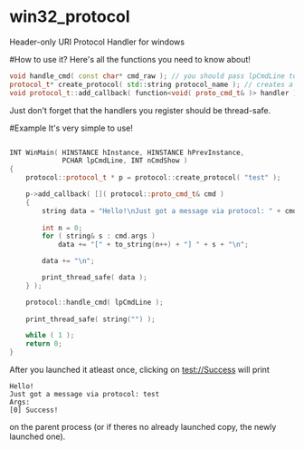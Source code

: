 # win32_protocol
Header-only URI Protocol Handler for windows

#How to use it?
Here's all the functions you need to know about!
```C++
void handle_cmd( const char* cmd_raw ); // you should pass lpCmdLine to this function for everything to function properly
protocol_t* create_protocol( std::string protocol_name ); // creates a new protocol and registers it if it wasnt registered before so it can be used ( protocol_name://x/y/z/ )
void protocol_t::add_callback( function<void( proto_cmd_t& )> handler ); // lets you add a handler for the protocol
```

Just don't forget that the handlers you register should be thread-safe.

#Example
It's very simple to use!
```C++

INT WinMain( HINSTANCE hInstance, HINSTANCE hPrevInstance,
			 PCHAR lpCmdLine, INT nCmdShow )
{
	protocol::protocol_t * p = protocol::create_protocol( "test" );

	p->add_callback( []( protocol::proto_cmd_t& cmd )
	{
		string data = "Hello!\nJust got a message via protocol: " + cmd.protocol_name + "\nArgs:\n";
		
		int n = 0;
		for ( string& s : cmd.args )
			data += "[" + to_string(n++) + "] " + s + "\n";

		data += "\n";

		print_thread_safe( data );
	} );

	protocol::handle_cmd( lpCmdLine );
	
	print_thread_safe( string("") );

	while ( 1 ); 
	return 0;
}
```
After you launched it atleast once, clicking on [test://Success](test://Success) will print 
```
Hello!
Just got a message via protocol: test
Args:
[0] Success!
```
on the parent process (or if theres no already launched copy, the newly launched one).